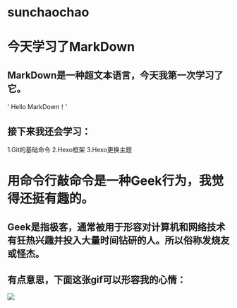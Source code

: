 # sunchaochao
# 今天学习了MarkDown
## MarkDown是一种超文本语言，今天我第一次学习了它。
' Hello MarkDown！'
## 接下来我还会学习：
 1.Git的基础命令
 2.Hexo框架
 3.Hexo更换主题
# 用命令行敲命令是一种Geek行为，我觉得还挺有趣的。
## Geek是指极客，通常被用于形容对计算机和网络技术有狂热兴趣并投入大量时间钻研的人。所以俗称发烧友或怪杰。
## 有点意思，下面这张gif可以形容我的心情：
   ![](https://qgt-style.oss-cn-hangzhou.aliyuncs.com/newcoursep4/g1/g1-2-2/tenor.gif)
